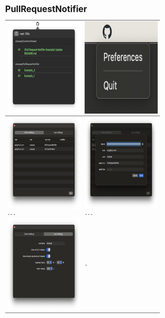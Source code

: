 # PullRequestNotifier

<img height=300 src="https://github.com/akasaaa/PullRequestNotifier/blob/main/Documents/image_1.png"> | <img height=300 src="https://github.com/akasaaa/PullRequestNotifier/blob/main/Documents/image_2.png">
--- | ---
<img height=300 src="https://github.com/akasaaa/PullRequestNotifier/blob/main/Documents/image_3.png"> | <img height=300 src="https://github.com/akasaaa/PullRequestNotifier/blob/main/Documents/image_4.png">
--- | ---
<img height=300 src="https://github.com/akasaaa/PullRequestNotifier/blob/main/Documents/image_5.png"> | -
